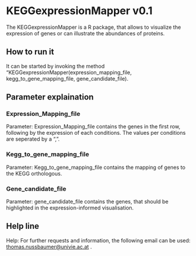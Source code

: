 # KEGGexpressionMapper v0.1

The KEGGexpressionMapper is a R package, that allows to visualize the expression of genes or can illustrate the abundances of proteins. 

## How to run it

It can be started by invoking the method “KEGGexpressionMapper(expression_mapping_file, kegg_to_gene_mapping_file, gene_candidate_file).

## Parameter explaination

### Expression_Mapping_file
Parameter: Expression_Mapping_file contains the genes in the first row, following by the expression of each conditions. The values per conditions are seperated by a “,”.

### Kegg_to_gene_mapping_file
Parameter: Kegg_to_gene_mapping_file contains the mapping of genes to the KEGG orthologous.

### Gene_candidate_file 
Parameter: gene_candidate_file contains the genes, that should be highlighted in the expression-informed visualisation.

## Help line
Help:
For further requests and information, the following email can be used: thomas.nussbaumer@univie.ac.at .



